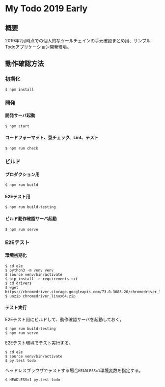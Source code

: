 # My Todo 2019 Early

## 概要

2019年2月時点での個人的なツールチェインの手元確認まとめ用、サンプルTodoアプリケーション開発環境。


## 動作確認方法

### 初期化

```
$ npm install
```

### 開発

#### 開発サーバ起動

```
$ npm start
```

#### コードフォーマット、型チェック、Lint、テスト

```
$ npm run check
```

### ビルド

#### プロダクション用

```
$ npm run build
```

#### E2Eテスト用

```
$ npm run build-testing
```

#### ビルド動作確認サーバ起動

```
$ npm run serve
```

### E2Eテスト

#### 環境初期化

```
$ cd e2e
$ python3 -m venv venv
$ source venv/bin/activate
$ pip install -r requirements.txt
$ cd drivers
$ wget https://chromedriver.storage.googleapis.com/73.0.3683.20/chromedriver_linux64.zip
$ unzip chromedriver_linux64.zip
```

#### テスト実行

E2Eテスト用にビルドして、動作確認サーバを起動しておく。

```
$ npm run build-testing
$ npm run serve
```

E2Eテスト環境でテスト実行する。

```
$ cd e2e
$ source venv/bin/activate
$ py.test todo
```

ヘッドレスブラウザでテストする場合`HEADLESS=1`環境変数を指定する。

```
$ HEADLESS=1 py.test todo
```
